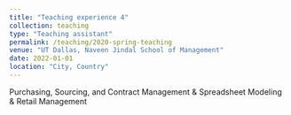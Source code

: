 ```yaml
---
title: "Teaching experience 4"
collection: teaching
type: "Teaching assistant"
permalink: /teaching/2020-spring-teaching
venue: "UT Dallas, Naveen Jindal School of Management"
date: 2022-01-01
location: "City, Country"
---
```


Purchasing, Sourcing, and Contract Management & Spreadsheet Modeling & Retail Management

